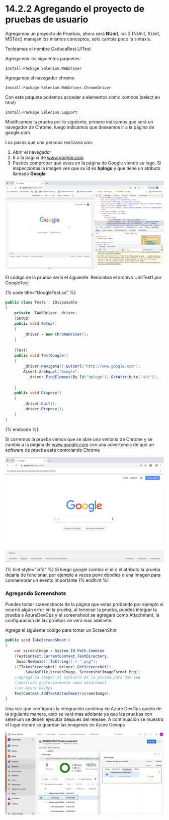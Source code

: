 # 14.2.2 Agregando el proyecto de pruebas de usuario

Agregamos un proyecto de Pruebas, ahora será **NUnit**, los 3  (NUnit, XUnit, MSTest) manejan los mismos conceptos, solo cambia poco la sintaxis.

Tecleamos el nombre CaducaRest.UITest

Agregamos los siguientes paquetes:

```
Install-Package Selenium.WebDriver
```

Agregamos el navegador chrome

```
Install-Package Selenium.WebDriver.ChromeDriver
```

Con este paquete podemos acceder a elementos como combos (select en html)

```
Install-Package Selenium.Support
```

Modificamos la prueba por lo siguiente, primero indicamos que será un navegador de Chrome, luego indicamos que deseamos ir a la página de google.com

Los pasos que una persona realizaría son:

1. Abrir el navegador
2. Ir a la página de www.google.com
3. Puedes comprobar que estas en la página de Google viendo su logo. Si inspeccionas la imagen ves que su id es **hplogo** y que tiene un atributo llamado **Google**

![](<../../.gitbook/assets/image (281).png>)

El código de la prueba sería el siguiente. Renombra el archivo UnitTest1 por GoogleTest&#x20;

{% code title="GoogleTest.cs" %}
```csharp
public class Tests : IDisposable
{
    private  IWebDriver _driver;
    [SetUp]
    public void Setup()
    {
        _driver = new ChromeDriver();
    }
  
    [Test]
    public void TestGoogle()
    {
        _driver.Navigate().GoToUrl("http://www.google.com");
        Assert.AreEqual("Google", 
          _driver.FindElement(By.Id("hplogo")).GetAttribute("alt"));
        
    }
    public void Dispose()
    {
        _driver.Quit();
        _driver.Dispose();
    }
}

```
{% endcode %}

Si corremos la prueba vemos que se abre una ventana de Chrome y se cambia a la página de www.google.com con una advertencia de que un software de prueba está controlando Chrome

![](<../../.gitbook/assets/image (275).png>)

{% hint style="info" %}
Si luego google cambia el id o el atributo la prueba dejaría de funcionar, por ejemplo a veces pone doodles o una imagen para conmemorar un evento importante
{% endhint %}

### Agregando Screenshots

Puedes tomar screenshoots de la página que estas probando por ejemplo si ocurrió algún error en la prueba, al terminar la prueba, puedes integrar la prueba a AzureDevOps y el screenshoot se agregará como Attachment, la configuración de las pruebas se verá mas adelante.

Agrega el siguiente código para tomar un ScreenShot

```csharp
public void TakeScreenShoot()
{
    var screenImage = System.IO.Path.Combine
    (TestContext.CurrentContext.TestDirectory, 
     Guid.NewGuid().ToString() + ".png");       
    ((ITakesScreenshot)_driver).GetScreenshot()
        .SaveAsFile(screenImage, ScreenshotImageFormat.Png);
    //Agrega la imagen al contexto de la prueba para que sea
    //mostrada posteriormente como attachment
    //en Azure DevOps
    TestContext.AddTestAttachment(screenImage);
}
```

Una vez que configuras la integración continua en Azure DevOps queda de la siguiente manera, esto se verá mas adelante ya que las pruebas con selenium se deben ejecutar después del release. A continuación se muestra el lugar donde se guardan las imágenes en Azure Devops

![](<../../.gitbook/assets/image (293).png>)
